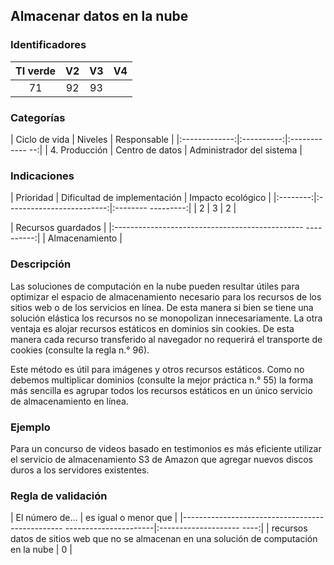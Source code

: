 ## Almacenar datos en la nube

 ### Identificadores

 | TI verde | V2 | V3 | V4 |
 |:-------:|:-----:|:---:|:----:|
 | 71 | 92 | 93 | |

 ### Categorías

 | Ciclo de vida | Niveles | Responsable |
 |:-------------:|:----------:|:------------ --:|
 | 4. Producción | Centro de datos | Administrador del sistema |

 ### Indicaciones

 | Prioridad | Dificultad de implementación | Impacto ecológico |
 |:--------:|:-------------------------:|:-------- ---------:|
 | 2 | 3 | 2 |

 | Recursos guardados |
 |:----------------------------------------------- ----------:|
 | Almacenamiento |

 ### Descripción

 Las soluciones de computación en la nube pueden resultar útiles para optimizar el espacio de almacenamiento necesario para los recursos de los sitios web o de los servicios en línea. De esta manera si bien se tiene una solución elástica los recursos no se monopolizan innecesariamente. La otra ventaja es alojar recursos estáticos en dominios sin cookies. De esta manera cada recurso transferido al navegador no requerirá el transporte de cookies (consulte la regla n.° 96).

Este método es útil para imágenes y otros recursos estáticos. Como no debemos multiplicar dominios (consulte la mejor práctica n.° 55) la forma más sencilla es agrupar todos los recursos estáticos en un único servicio de almacenamiento en línea.

 ### Ejemplo

Para un concurso de videos basado en testimonios es más eficiente utilizar el servicio de almacenamiento S3 de Amazon que agregar nuevos discos duros a los servidores existentes.

 ### Regla de validación

 | El número de... | es igual o menor que |
 |------------------------------------------------ ----------------------|:-------------------- ----:|
 | recursos datos de sitios web que no se almacenan en una solución de computación en la nube | 0 |
